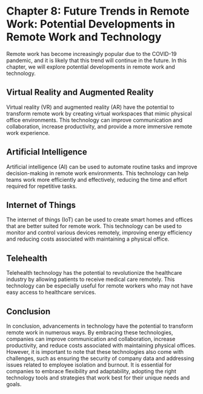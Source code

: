 Chapter 8: Future Trends in Remote Work: Potential Developments in Remote Work and Technology
=============================================================================================

Remote work has become increasingly popular due to the COVID-19 pandemic, and it is likely that this trend will continue in the future. In this chapter, we will explore potential developments in remote work and technology.

Virtual Reality and Augmented Reality
-------------------------------------

Virtual reality (VR) and augmented reality (AR) have the potential to transform remote work by creating virtual workspaces that mimic physical office environments. This technology can improve communication and collaboration, increase productivity, and provide a more immersive remote work experience.

Artificial Intelligence
-----------------------

Artificial intelligence (AI) can be used to automate routine tasks and improve decision-making in remote work environments. This technology can help teams work more efficiently and effectively, reducing the time and effort required for repetitive tasks.

Internet of Things
------------------

The internet of things (IoT) can be used to create smart homes and offices that are better suited for remote work. This technology can be used to monitor and control various devices remotely, improving energy efficiency and reducing costs associated with maintaining a physical office.

Telehealth
----------

Telehealth technology has the potential to revolutionize the healthcare industry by allowing patients to receive medical care remotely. This technology can be especially useful for remote workers who may not have easy access to healthcare services.

Conclusion
----------

In conclusion, advancements in technology have the potential to transform remote work in numerous ways. By embracing these technologies, companies can improve communication and collaboration, increase productivity, and reduce costs associated with maintaining physical offices. However, it is important to note that these technologies also come with challenges, such as ensuring the security of company data and addressing issues related to employee isolation and burnout. It is essential for companies to embrace flexibility and adaptability, adopting the right technology tools and strategies that work best for their unique needs and goals.
